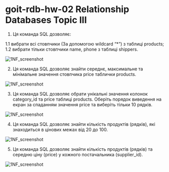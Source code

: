 # goit-rdb-hw-02 Relationship Databases Topic III

1. Ця команда SQL дозволяє:

1.1 вибрати всі стовпчики (За допомогою wildcard “\*”) з таблиці products;
1.2 вибрати тільки стовпчики name, phone з таблиці shippers.

![1NF_screenshot](./assets/0000.png)

2. Ця команда SQL дозволяє знайти середнє, максимальне та мінімальне значення стовпчика price таблички products.

![1NF_screenshot](./assets/0000.png)

3. Ця команда SQL дозволяє обрати унікальні значення колонок category_id та price таблиці products.
   Оберіть порядок виведення на екран за спаданням значення price та виберіть тільки 10 рядків.

![1NF_screenshot](./assets/0000.png)

4. Ця команда SQL дозволяє знайти кількість продуктів (рядків), які знаходиться в цінових межах від 20 до 100.

![1NF_screenshot](./assets/0000.png)

5. Ця команда SQL дозволяє знайти кількість продуктів (рядків) та середню ціну (price) у кожного постачальника (supplier_id).

![1NF_screenshot](./assets/0000.png)
